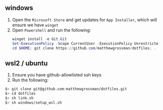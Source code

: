 ## windows
1. Open the `Microsoft Store` and get updates for `App Installer`, which will ensure we have `winget`
1. Open `Powershell` and run the following:
    ```powershell
    winget install -e Git.Git
    Set-ExecutionPolicy -Scope CurrentUser -ExecutionPolicy Unrestricted
    cd $HOME; git clone https://github.com/matthewgrossman/dotfiles; . .\dotfiles\windows\setup.ps1
    ```

## wsl2 / ubuntu
1. Ensure you have github-allowlisted ssh keys
1. Run the following:
```bash
$> git clone git@github.com:matthewgrossman/dotfiles.git
$> cd dotfiles
$> sh link.sh
$> sh windows/setup_wsl.sh
```

